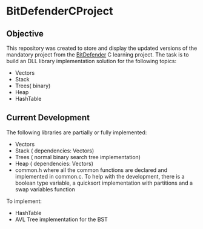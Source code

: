 # BitDefenderCProject

## Objective

This repository was created to store and display the updated versions of the mandatory project from the [BitDefender](https://www.bitdefender.ro/) C learning project. 
The task is to build an DLL library implementation solution for the following topics:
* Vectors
* Stack
* Trees( binary)
* Heap
* HashTable

## Current Development

The following libraries are partially or fully implemented:
* Vectors
* Stack ( dependencies: Vectors)
* Trees ( normal binary search tree implementation)
* Heap ( dependencies: Vectors)
* common.h where all the common functions are declared and implemented in common.c. To help with the development, there is a boolean type variable, a quicksort implementation with partitions and a swap variables function

To implement:
* HashTable
* AVL Tree implementation for the BST

